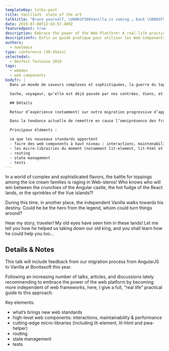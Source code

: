 ```yaml
---
templateKey: talks-post
title: VanillaJS  state of the art
talktitle: "Brace yourself, \U0001F366Vanilla is coming … back \U0001F576!"
date: 2019-07-08T12:43:57.489Z
featuredpost: true
description: Embrace the power of the Web Platform! A real-life practical guide.
descriptionfr: Enfin un guide pratique pour utiliser les Web Components dans la vraie vie !
authors:
  - noelmace
type: conference (30-45min)
selectedat:
  - Devfest Toulouse 2019
tags:
  - webdev
  - web components
bodyfr: |
  Dans un monde de saveurs complexes et sophistiquées, la guerre du toping fait rage à Web-steros ! Face au champs de bataille, les pronostiques vont bon train pour savoir qui l’emportera entre le crunchy Angulaire, le fondant Reactifs et le décoratif Vue. Durant ce temps, loin de ces vicissitudes, la petite saveur basique vanille avance encore et toujours vers son destin. S’agirait-il du héro de la légende, susceptible de renverser le destin de ce monde sans heurts ?

  Sache, voyageur, qu’elle est déjà passée par nos contrées. Viens, et écoute son histoire. Laisse moi te raconter comment elle nous a permis de renverser notre vieux roi, et tu saura enfin ce qui se prépare pour ton royaume.

  ## Détails

  Retour d’expérience (notamment) sur notre migration progressive d’app complexe (avec entre autre du AngularJS, et oui…) vers du vanilla chez BonitaSoft.

  Dans la tendance actuelle de remettre en cause l’omniprésence des frameworks web, je m’attache durant ce talk à présenter les nouvelles approches possibles en vanilla.

  Principaux éléments :

  ce que les nouveaux standards apportent
  - faire des web components à haut niveau : interactions, maintenabilité et performances
  - les micro-librairies du moment (notamment lit-element, lit-html et pwa-helpers) et leur utilité
  - routing
  - state management
  - tests
---
```


In a world of complex and sophisticated flavors, the battle for toppings among
the ice cream families is raging in Web-steros! Who knows who will win between
the crunchies of the Angular castle, the hot fudge of the React lands, or the
sprinkles of the Vue islands?!

During this time, in another place, the independent Vanilla walks towards his
destiny. Could he be the hero from the legend, whom could turn things around?

Hear my story, traveler! My old eyes have seen him in these lands! Let me tell
you how he helped us taking down our old king, and you shall learn how he
could help you too...

## Details & Notes

This talk will include feedback from our migration process from AngularJS to Vanilla at Bonitasoft this year.

Following an increasing number of talks, articles, and discussions lately recommending to embrace the power of the web platform by becoming more independent of web frameworks, here, I give a full, “real life” practical guide to this approach.

Key elements:

- what’s brings new web standards
- high-level web components: interactions, maintainability & performance
- cutting-edge micro-libraries (including lit-element, lit-html and pwa-helper)
- routing
- state management
- tests
